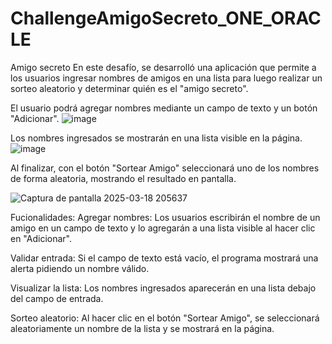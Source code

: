 # ChallengeAmigoSecreto_ONE_ORACLE
Amigo secreto
En este desafío, se desarrolló una aplicación que permite a los usuarios ingresar nombres de amigos en una lista para luego realizar un sorteo aleatorio y determinar quién es el "amigo secreto".

El usuario podrá agregar nombres mediante un campo de texto y un botón "Adicionar".
![image](https://github.com/user-attachments/assets/504c4daf-d5bd-46b3-ad78-c980c0410bba)

Los nombres ingresados se mostrarán en una lista visible en la página.
![image](https://github.com/user-attachments/assets/0d183de5-9d44-49ed-bdd9-cdd537e3aa78)

Al finalizar, con el botón "Sortear Amigo" seleccionará uno de los nombres de forma aleatoria, mostrando el resultado en pantalla.

![Captura de pantalla 2025-03-18 205637](https://github.com/user-attachments/assets/31ba99de-1b40-4c47-871c-341337dbc7b7)

Fucionalidades:
Agregar nombres: Los usuarios escribirán el nombre de un amigo en un campo de texto y lo agregarán a una lista visible al hacer clic en "Adicionar".

Validar entrada: Si el campo de texto está vacío, el programa mostrará una alerta pidiendo un nombre válido.

Visualizar la lista: Los nombres ingresados aparecerán en una lista debajo del campo de entrada.

Sorteo aleatorio: Al hacer clic en el botón "Sortear Amigo", se seleccionará aleatoriamente un nombre de la lista y se mostrará en la página.
